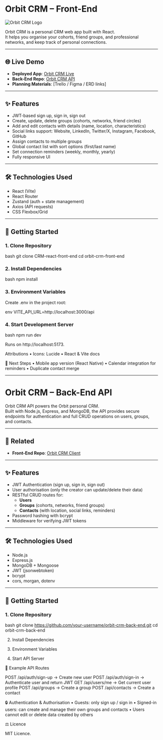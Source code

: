 # Orbit CRM – Front-End

![Orbit CRM Logo](./src/assets/orbit-logo.png)

Orbit CRM is a personal CRM web app built with React.  
It helps you organise your cohorts, friend groups, and professional networks, and keep track of personal connections.

---

## 🌐 Live Demo

- **Deployed App**: [Orbit CRM Live](https://your-deployed-app-link.com)  
- **Back-End Repo**: [Orbit CRM API](https://github.com/Snowflaker1080/OrbitCRM/tree/main/CRM-express-api-back-end)  
- **Planning Materials**: [Trello / Figma / ERD links]

---

## ✨ Features

- JWT-based sign up, sign in, sign out  
- Create, update, delete groups (cohorts, networks, friend circles)  
- Add and edit contacts with details (name, location, characteristics)  
- Social links support: Website, LinkedIn, Twitter/X, Instagram, Facebook, GitHub  
- Assign contacts to multiple groups  
- Global contact list with sort options (first/last name)  
- Set connection reminders (weekly, monthly, yearly)  
- Fully responsive UI  

---

## 🛠 Technologies Used

- React (Vite)  
- React Router  
- Zustand (auth + state management)  
- Axios (API requests)  
- CSS Flexbox/Grid  

---

## 🚀 Getting Started

### 1. Clone Repository

bash
git clone CRM-react-front-end
cd orbit-crm-front-end

### 2. Install Dependencies

bash
npm install

### 3. Environment Variables

Create .env in the project root:

env
VITE_API_URL=http://localhost:3000/api

### 4. Start Development Server

bash
npm run dev

Runs on http://localhost:5173.

Attributions
	•	Icons: Lucide
	•	React & Vite docs

📌 Next Steps
	•	Mobile app version (React Native)
	•	Calendar integration for reminders
	•	Duplicate contact merge

 ---


# Orbit CRM – Back-End API

Orbit CRM API powers the Orbit personal CRM.  
Built with Node.js, Express, and MongoDB, the API provides secure endpoints for authentication and full CRUD operations on users, groups, and contacts.

---

## 🔗 Related

- **Front-End Repo**: [Orbit CRM Client](CRM-react-front-end)

---

## ✨ Features

- JWT Authentication (sign up, sign in, sign out)  
- User authorisation (only the creator can update/delete their data)  
- RESTful CRUD routes for:  
  - **Users**  
  - **Groups** (cohorts, networks, friend groups)  
  - **Contacts** (with location, social links, reminders)  
- Password hashing with bcrypt  
- Middleware for verifying JWT tokens  

---

## 🛠 Technologies Used

- Node.js  
- Express.js  
- MongoDB + Mongoose  
- JWT (jsonwebtoken)  
- bcrypt  
- cors, morgan, dotenv  

---

## 🚀 Getting Started

### 1. Clone Repository

bash
git clone https://github.com/your-username/orbit-crm-back-end.git
cd orbit-crm-back-end

2. Install Dependencies

3. Environment Variables

4. Start API Server

📡 Example API Routes

POST /api/auth/sign-up → Create new user
POST /api/auth/sign-in → Authenticate user and return JWT
GET /api/users/me → Get current user profile
POST /api/groups → Create a group
POST /api/contacts → Create a contact

🔒 Authentication & Authorisation
	•	Guests: only sign up / sign in
	•	Signed-in users: can create and manage their own groups and contacts
	•	Users cannot edit or delete data created by others

⚖️ Licence

MIT Licence.

